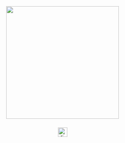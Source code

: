 <div align="center">
  <img height="300" src="https://github.com/byoreo/icons/blob/main/ilovebocchi.gif"  />
</div>

###

<div align="center">
  <a href="https://discord.gg/DmSwsqDzCT" target="_blank">
    <img src="https://img.shields.io/static/v1?message=Discord&logo=discord&label=&color=7289DA&logoColor=white&labelColor=&style=for-the-badge" height="25" alt="discord logo"  />
  </a>
</div>
